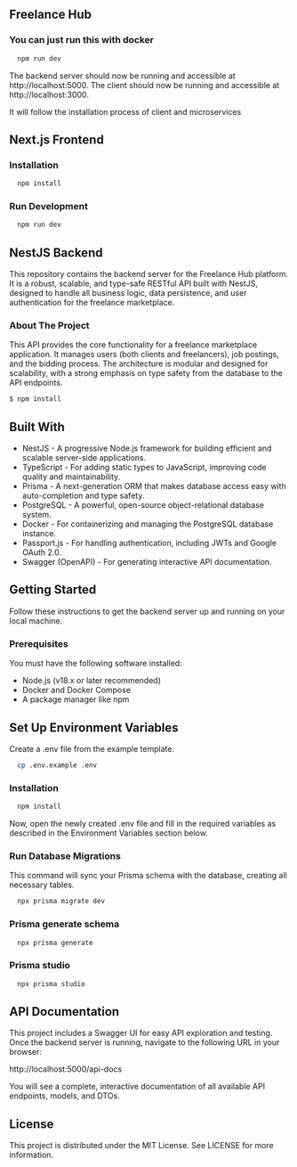 ## Freelance Hub 

### You can just run this with docker

```bash
  npm run dev
```
The backend server should now be running and accessible at http://localhost:5000.
The client should now be running and accessible at http://localhost:3000.

It will follow the installation process of client and microservices

## Next.js Frontend

### Installation

```bash
  npm install
```

### Run Development

```bash
  npm run dev
``` 


## NestJS Backend

This repository contains the backend server for the Freelance Hub platform. It is a robust, scalable, and type-safe RESTful API built with NestJS, designed to handle all business logic, data persistence, and user authentication for the freelance marketplace.

### About The Project

This API provides the core functionality for a freelance marketplace application. It manages users (both clients and freelancers), job postings, and the bidding process. The architecture is modular and designed for scalability, with a strong emphasis on type safety from the database to the API endpoints.

```bash
$ npm install
```

## Built With

- NestJS - A progressive Node.js framework for building efficient and scalable server-side applications.
- TypeScript - For adding static types to JavaScript, improving code quality and maintainability.
- Prisma - A next-generation ORM that makes database access easy with auto-completion and type safety.
- PostgreSQL - A powerful, open-source object-relational database system.
- Docker - For containerizing and managing the PostgreSQL database instance.
- Passport.js - For handling authentication, including JWTs and Google OAuth 2.0.
- Swagger (OpenAPI) - For generating interactive API documentation.


## Getting Started
Follow these instructions to get the backend server up and running on your local machine.


### Prerequisites
You must have the following software installed:

- Node.js (v18.x or later recommended)
- Docker and Docker Compose
- A package manager like npm


## Set Up Environment Variables
Create a .env file from the example template.

```bash
  cp .env.example .env
```

### Installation

```bash
  npm install
```


Now, open the newly created .env file and fill in the required variables as described in the Environment Variables section below.



### Run Database Migrations
This command will sync your Prisma schema with the database, creating all necessary tables.

```bash
  npx prisma migrate dev
```

### Prisma generate schema

```bash
  npx prisma generate
```

### Prisma studio

```bash
  npx prisma studio
```


## API Documentation
This project includes a Swagger UI for easy API exploration and testing. Once the backend server is running, navigate to the following URL in your browser:

http://localhost:5000/api-docs

You will see a complete, interactive documentation of all available API endpoints, models, and DTOs.


## License
This project is distributed under the MIT License. See LICENSE for more information.
